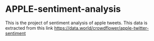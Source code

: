 # APPLE-sentiment-analysis
This is the project of sentiment analysis of apple tweets. This data is extracted from  this link https://data.world/crowdflower/apple-twitter-sentiment

